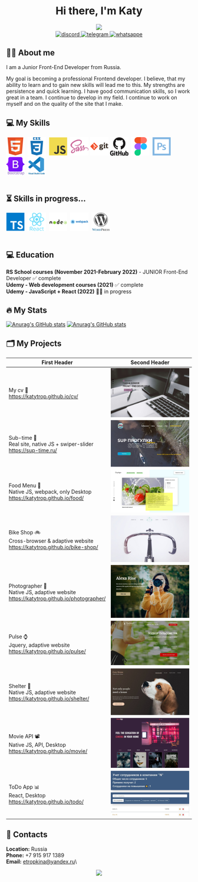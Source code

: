<h1 align="center">Hi there, I'm Katy </h1>
<div id="header" align="center">
  <img src="https://media.giphy.com/media/hpXdHPfFI5wTABdDx9/giphy.gif" width="300"/>
</div>
<div id="badges" align="center">
  <a target="blank" href="https://discord.com/users/920202859969126460/">
    <img src="https://img.shields.io/badge/Discord-blue?style=for-the-badge&logo=discord&logoColor=white" alt="discord"/>
  </a>
  <a target="blank" href="https://t.me/Katytrop">
    <img src="https://img.shields.io/badge/Telegram-9cf?style=for-the-badge&logo=telegram&logoColor=white" alt="telegram"/>
  </a>
  <a target="blank" href="https://wa.me/79159171389">
    <img src="https://img.shields.io/badge/WhatsApp-brighgreen?style=for-the-badge&logo=WhatsApp&logoColor=white" alt="whatsappe"/>
  </a>
</div>


## :sassy_woman: **About me** ##
I am a Junior Front-End Developer from Russia.

My goal is becoming a professional Frontend developer. I believe, that my ability to learn and to gain new skills will lead me to this. My strengths are persistence and quick learning. I have good communication skills, so I work great in a team. I continue to develop in my field. I continue to work on myself and on the quality of the site that I make.


## :computer: **My Skills** ##

<div>
  <img src="https://github.com/devicons/devicon/blob/master/icons/html5/html5-original.svg" title="HTML5" alt="HTML" width="50" height="50"/>&nbsp;
  <img src="https://github.com/devicons/devicon/blob/master/icons/css3/css3-plain-wordmark.svg"  title="CSS3" alt="CSS" width="50" height="50"/>&nbsp;
  <img src="https://github.com/devicons/devicon/blob/master/icons/javascript/javascript-original.svg" title="JavaScript" alt="JavaScript" width="50" height="50"/>&nbsp;
  <img src="https://github.com/devicons/devicon/blob/master/icons/sass/sass-original.svg" title="Sass" **alt="Sass" width="50" height="50"/>
  <img src="https://github.com/devicons/devicon/blob/master/icons/git/git-original-wordmark.svg" title="Git" **alt="Git" width="50" height="50"/>
  <img src="https://github.com/devicons/devicon/blob/master/icons/github/github-original-wordmark.svg"  title="Github" alt="Github" width="50" height="50"/>&nbsp;
  <img src="https://github.com/devicons/devicon/blob/master/icons/figma/figma-original.svg" title="figma" alt="figma" width="50" height="50"/>&nbsp;
  <img src="https://github.com/devicons/devicon/blob/master/icons/photoshop/photoshop-line.svg" title="PS" alt="PS" width="50" height="50"/>&nbsp;
  <img src="https://github.com/devicons/devicon/blob/master/icons/bootstrap/bootstrap-original-wordmark.svg"  title="bootstrap" alt="bootstrap" width="50" height="50"/>&nbsp;
  <img src="https://github.com/devicons/devicon/blob/master/icons/vscode/vscode-original-wordmark.svg"  title="vscode" alt="vscode" width="50" height="50"/>&nbsp;
</div>
<br>

## :hourglass_flowing_sand: **Skills in progress...** ##

<div>
  <img src="https://github.com/devicons/devicon/blob/master/icons/typescript/typescript-original.svg" title="typescript" alt="typescript" width="50" height="50"/>&nbsp;
  <img src="https://github.com/devicons/devicon/blob/master/icons/react/react-original-wordmark.svg" title="React" alt="React" width="50" height="50"/>&nbsp;
  <img src="https://github.com/devicons/devicon/blob/master/icons/nodejs/nodejs-original-wordmark.svg" title="NodeJS" alt="NodeJS" width="50" height="50"/>&nbsp;
  <img src="https://github.com/devicons/devicon/blob/master/icons/webpack/webpack-original-wordmark.svg" title="webpack" alt="webpack" width="50" height="50"/>&nbsp;
  <img src="https://github.com/devicons/devicon/blob/master/icons/wordpress/wordpress-original.svg" title="wordpress" alt="wordpress" width="50" height="50"/>&nbsp;
</div>
<br>

## :computer: **Education** ##
**RS School courses (November 2021-February 2022)** - JUNIOR Front-End Developer ✅ complete <br>
**Udemy - Web development courses (2021)** ✅ complete <br>
**Udemy - JavaScript + React (2022)** 👩‍🎓 in progress <br>

## :fire: **My Stats** ##
[![Anurag's GitHub stats](https://github-readme-stats.vercel.app/api?username=anuraghazra)](https://github.com/anuraghazra/github-readme-stats)
[![Anurag's GitHub stats](https://github-readme-stats-eight-theta.vercel.app/api/top-langs/?username=katytrop&layout=compact)](https://github.com/anuraghazra/github-readme-stats)

## :card_index_dividers: **My Projects** ##

| First Header  | Second Header |
| ------------- | ------------- |
| My cv  📑  <br> https://katytrop.github.io/cv/ | ![alt text](https://github.com/Katytrop/cv/blob/gh-pages/img/meta.jpg "cv") |
| Sub-time 🛶 <br> Real site, native JS + swiper-slider <br> https://sup-time.ru/ | ![alt text](https://github.com/Katytrop/cv/blob/gh-pages/img/works/sup-time.jpg "Sub-time") |
| Food Menu 🥗 <br> Native JS, webpack, only Desktop <br> https://katytrop.github.io/food/ | ![alt text](https://github.com/Katytrop/cv/blob/main/img/works/food.png "food") |
| Bike Shop 🚲 <br> Cross-browser & adaptive website <br> https://katytrop.github.io/bike-shop/ | ![alt text](https://github.com/Katytrop/cv/blob/gh-pages/img/works/bike-shop.jpg "Horse-club") |
| Photographer 📸 <br> Native JS, adaptive website <br> https://katytrop.github.io/photographer/ | ![alt text](https://github.com/Katytrop/cv/blob/gh-pages/img/works/photogr.jpg "Photographer") |
| Pulse ⌚ <br> Jquery, adaptive website <br> https://katytrop.github.io/pulse/ | ![alt text](https://github.com/Katytrop/cv/blob/gh-pages/img/works/pulse.jpg "Pulse") |
| Shelter 🐶 <br> Native JS, adaptive website <br> https://katytrop.github.io/shelter/ | ![alt text](https://github.com/Katytrop/cv/blob/gh-pages/img/works/shelter.jpg "Shelter") |
| Movie API 📽️ <br> Native JS, API, Desktop <br> https://katytrop.github.io/movie/ | ![alt text](https://github.com/Katytrop/movie/blob/gh-pages/img/movie.jpg "Movie API") |
| ToDo App 📊 <br> React, Desktop <br> https://katytrop.github.io/todo/ | ![alt text](https://github.com/Katytrop/todo/blob/master/public/preview-mini.jpg "todo") |


## 	:iphone: **Contacts** ##
**Location:** Russia\
**Phone:** +7 915 917 1389\
**Email:** etropkina@yandex.ru\

<div id="header" align="center">
  <img src="https://media.giphy.com/media/L1R1tvI9svkIWwpVYr/giphy.gif" width="500"/>
</div>
